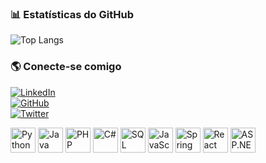 
### 📊 Estatísticas do GitHub  
![Top Langs](https://github-readme-stats.vercel.app/api/top-langs/?username=ItalowOliveira&layout=compact&theme=radical)

### 🌎 Conecte-se comigo  
[![LinkedIn](https://img.shields.io/badge/-LinkedIn-blue?style=flat&logo=LinkedIn&logoColor=white)](https://www.linkedin.com/in/ItalowOliveira)  
[![GitHub](https://img.shields.io/badge/-GitHub-black?style=flat&logo=GitHub&logoColor=white)](https://github.com/ItalowOliveira)  
[![Twitter](https://img.shields.io/badge/-Twitter-blue?style=flat&logo=Twitter&logoColor=white)](https://twitter.com/ItalowOliveira)  


<p align="left">
  <img src="https://cdn.simpleicons.org/python/3776AB" alt="Python" width="40"/>
  <img src="https://cdn.simpleicons.org/java/ED8B00" alt="Java" width="40"/>
  <img src="https://cdn.simpleicons.org/php/777BB4" alt="PHP" width="40"/>
  <img src="https://cdn.simpleicons.org/csharp/239120" alt="C#" width="40"/>
  <img src="https://cdn.simpleicons.org/postgresql/336791" alt="SQL" width="40"/>
  <img src="https://cdn.simpleicons.org/javascript/F7DF1E" alt="JavaScript" width="40"/>
  <img src="https://cdn.simpleicons.org/springboot/6DB33F" alt="Spring Boot" width="40"/>
  <img src="https://cdn.simpleicons.org/react/61DAFB" alt="React" width="40"/>
  <img src="https://cdn.simpleicons.org/dotnet/512BD4" alt="ASP.NET" width="40"/>
</p>
